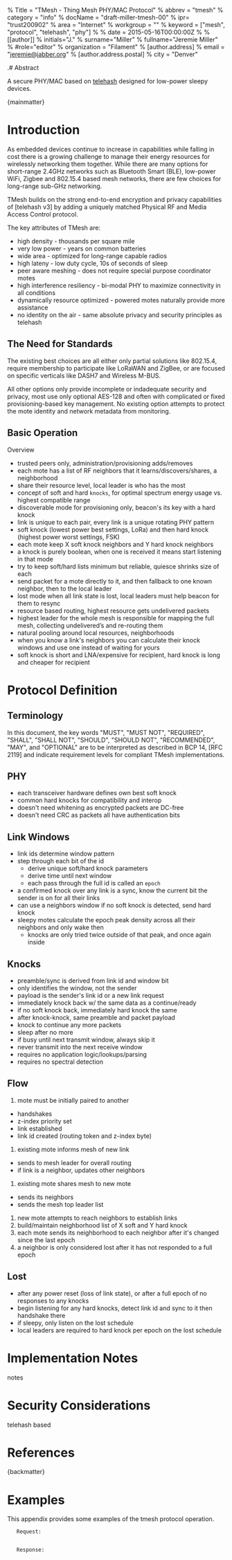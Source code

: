 % Title = "TMesh - Thing Mesh PHY/MAC Protocol"
% abbrev = "tmesh"
% category = "info"
% docName = "draft-miller-tmesh-00"
% ipr= "trust200902"
% area = "Internet"
% workgroup = ""
% keyword = ["mesh", "protocol", "telehash", "phy"]
%
% date = 2015-05-16T00:00:00Z
%
% [[author]]
% initials="J."
% surname="Miller"
% fullname="Jeremie Miller"
% #role="editor"
% organization = "Filament"
%   [author.address]
%   email = "jeremie@jabber.org"
%   [author.address.postal]
%   city = "Denver"

.# Abstract

A secure PHY/MAC based on [telehash] designed for low-power sleepy devices.

{mainmatter}

# Introduction

As embedded devices continue to increase in capabilities while falling in cost there is a growing challenge to manage their energy resources for wirelessly networking them together.  While there are many options for short-range 2.4GHz networks such as Bluetooth Smart (BLE), low-power WiFi, Zigbee and 802.15.4 based mesh networks, there are few choices for long-range sub-GHz networking.

TMesh builds on the strong end-to-end encryption and privacy capabilities of [telehash v3] by adding a uniquely matched Physical RF and Media Access Control protocol.

The key attributes of TMesh are:

  * high density - thousands per square mile
  * very low power - years on common batteries
  * wide area - optimized for long-range capable radios
  * high lateny - low duty cycle, 10s of seconds of sleep
  * peer aware meshing - does not require special purpose coordinator motes
  * high interference resiliency - bi-modal PHY to maximize connectivity in all conditions
  * dynamically resource optimized - powered motes naturally provide more assistance
  * no identity on the air - same absolute privacy and security principles as telehash
  
## The Need for Standards

The existing best choices are all either only partial solutions like 802.15.4, require membership to participate like LoRaWAN and ZigBee, or are focused on specific verticals like DASH7 and Wireless M-BUS.

All other options only provide incomplete or indadequate security and privacy, most use only optional AES-128 and often with complicated or fixed provisioning-based key management.  No existing option attempts to protect the mote identity and network metadata from monitoring.


## Basic Operation

Overview

* trusted peers only, administration/provisioning adds/removes
* each mote has a list of RF neighbors that it learns/discovers/shares, a neighborhood
* share their resource level, local leader is who has the most
* concept of soft and hard `knocks`, for optimal spectrum energy usage vs. highest compatible range
* discoverable mode for provisioning only, beacon's its key with a hard knock
* link is unique to each pair, every link is a unique rotating PHY pattern
* soft knock (lowest power best settings, LoRa) and then hard knock (highest power worst settings, FSK)
* each mote keep X soft knock neighbors and Y hard knock neighbors
* a knock is purely boolean, when one is received it means start listening in that mode
* try to keep soft/hard lists minimum but reliable, quiesce shrinks size of each
* send packet for a mote directly to it, and then fallback to one known neighbor, then to the local leader
* lost mode when all link state is lost, local leaders must help beacon for them to resync
* resource based routing, highest resource gets undelivered packets
* highest leader for the whole mesh is responsible for mapping the full mesh, collecting undelivered’s and re-routing them
* natural pooling around local resources, neighborhoods
* when you know a link's neighbors you can calculate their knock windows and use one instead of waiting for yours
* soft knock is short and LNA/expensive for recipient, hard knock is long and cheaper for recipient


# Protocol Definition

## Terminology
In this document, the key words "MUST", "MUST NOT", "REQUIRED",
"SHALL", "SHALL NOT", "SHOULD", "SHOULD NOT", "RECOMMENDED", "MAY",
and "OPTIONAL" are to be interpreted as described in BCP 14, [RFC 2119]
and indicate requirement levels for compliant TMesh implementations.


## PHY

* each transceiver hardware defines own best soft knock
* common hard knocks for compatibility and interop
* doesn't need whitening as encrypted packets are DC-free
* doesn't need CRC as packets all have authentication bits

## Link Windows

* link ids determine window pattern
* step through each bit of the id
  * derive unique soft/hard knock parameters
  * derive time until next window
  * each pass through the full id is called an `epoch`
* a confirmed knock over any link is a sync, know the current bit the sender is on for all their links
* can use a neighbors window if no soft knock is detected, send hard knock
* sleepy motes calculate the epoch peak density across all their neighbors and only wake then
  * knocks are only tried twice outside of that peak, and once again inside

## Knocks

* preamble/sync is derived from link id and window bit
* only identifies the window, not the sender
* payload is the sender's link id or a new link request
* immediately knock back w/ the same data as a continue/ready
* if no soft knock back, immediately hard knock the same
* after knock-knock, same preamble and packet payload
* knock to continue any more packets
* sleep after no more
* if busy until next transmit window, always skip it
* never transmit into the next receive window
* requires no application logic/lookups/parsing
* requires no spectral detection

## Flow

1. mote must be initially paired to another
  * handshakes
  * z-index priority set
  * link established
  * link id created (routing token and z-index byte)
1. existing mote informs mesh of new link
  * sends to mesh leader for overall routing
  * if link is a neighbor, updates other neighbors
1. existing mote shares mesh to new mote
  * sends its neighbors
  * sends the mesh top leader list
1. new mote attempts to reach neighbors to establish links
1. build/maintain neighborhood list of X soft and Y hard knock
1. each mote sends its neighborhood to each neighbor after it's changed since the last epoch
1. a neighbor is only considered lost after it has not responded to a full epoch

## Lost

* after any power reset (loss of link state), or after a full epoch of no responses to any knocks
* begin listening for any hard knocks, detect link id and sync to it then handshake there
* if sleepy, only listen on the lost schedule
* local leaders are required to hard knock per epoch on the lost schedule


# Implementation Notes

notes


# Security Considerations

telehash based

# References

<reference anchor="telehash"  target="http://telehash.org">
<front>
<title>telehash protocol v3.0</title>
<author fullname="Jeremie Miller" initials="J" surname="Miller">
</author>
<date month='April' day='7' year='2015' />

</front>
</reference>

{backmatter}

# Examples

This appendix provides some examples of the tmesh protocol operation.

```
   Request:


   Response:

```

[telehash]: http://telehash.org
